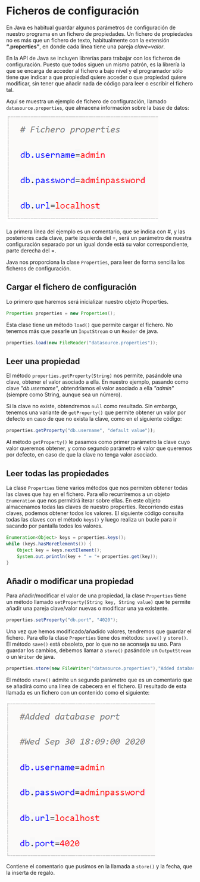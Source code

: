 # Ficheros de configuración

En Java es habitual guardar algunos parámetros de configuración de nuestro programa en un fichero de propiedades. Un fichero de propiedades no es más que un fichero de texto, habitualmente con la extensión **“.properties”**, en donde cada línea tiene una pareja *clave=valor*.

En la API de Java se incluyen librerías para trabajar con los ficheros de configuración. Puesto que todos siguen un mismo patrón, es la librería la que se encarga de acceder al fichero a bajo nivel y el programador sólo tiene que indicar a que propiedad quiere acceder o que propiedad quiere modificar, sin tener que añadir nada de código para leer o escribir el fichero tal.

Aquí se muestra un ejemplo de fichero de configuración, llamado `datasource.properties`, que almacena información sobre la base de datos:

![JavaIO](../img/ud9/10propertiesfile.png)

La primera línea del ejemplo es un comentario, que se indica con #, y las posteriores cada clave, parte izquierda del =, será un parámetro de nuestra configuración separado por un igual donde está su valor correspondiente, parte derecha del =.

Java nos proporciona la clase `Properties`, para leer de forma sencilla los ficheros de configuración.

## Cargar el fichero de configuración

Lo primero que haremos será inicializar nuestro objeto Properties.

```java
Properties properties = new Properties();
```

Esta clase tiene un método `load()` que permite cargar el fichero. No tenemos más que pasarle un `InputStream` o un `Reader` de java.

```java
properties.load(new FileReader("datasource.properties"));
```

## Leer una propiedad

El método `properties.getProperty(String)` nos permite, pasándole una clave, obtener el valor asociado a ella. En nuestro ejemplo, pasando como clave *"db.username"*, obtendríamos el valor asociado a ella *"admin"* (siempre como String, aunque sea un número).

Si la clave no existe, obtendremos `null` como resultado. Sin embargo, tenemos una variante de `getProperty()` que permite obtener un valor por defecto en caso de que no exista la clave, como en el siguiente código:

```java
properties.getProperty("db.username", "default value"));
```

Al método `getProperty()` le pasamos como primer parámetro la clave cuyo valor queremos obtener, y como segundo parámetro el valor que queremos por defecto, en caso de que la clave no tenga valor asociado.

## Leer todas las propiedades

La clase `Properties` tiene varios métodos que nos permiten obtener todas las claves que hay en el fichero. Para ello recurriremos a un objeto `Enumeration` que nos permitirá iterar sobre ellas. En este objeto almacenamos todas las claves de nuestro properties. Recorriendo estas claves, podemos obtener todos los valores. El siguiente código consulta todas las claves con el método `keys()` y luego realiza un bucle para ir sacando por pantalla todos los valores.

```java
Enumeration<Object> keys = properties.keys(); 
while (keys.hasMoreElements()) {
    Object key = keys.nextElement(); 
    System.out.println(key + " = "+ properties.get(key));
}
```

## Añadir o modificar una propiedad

Para añadir/modificar el valor de una propiedad, la clase `Properties` tiene un método llamado `setProperty(String key, String value)` que te permite añadir una pareja clave/valor nuevas o modificar una ya existente.

```java
properties.setProperty("db.port", "4020");
```

Una vez que hemos modificado/añadido valores, tendremos que guardar el fichero. Para ello la clase `Properties` tiene dos métodos: `save()` y `store()`. El método `save()` está obsoleto, por lo que no se aconseja su uso. Para guardar los cambios, debemos llamar a `store()` pasándole un `OutputStream` o un `Writer` de java.

```java
properties.store(new FileWriter("datasource.properties"),"Added database port");
```

El método `store()` admite un segundo parámetro que es un comentario que se añadirá como una línea de cabecera en el fichero. El resultado de esta llamada es un fichero con un contenido como el siguiente:

![JavaIO](../img/ud9/10propertiesfile2.png)

Contiene el comentario que pusimos en la llamada a `store()` y la fecha, que la inserta de regalo.
